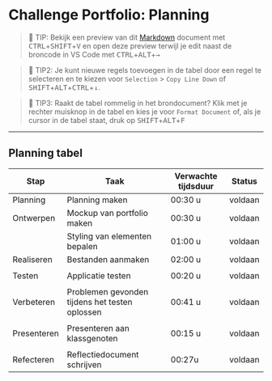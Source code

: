 # Challenge Portfolio: Planning

> :rocket: TIP: Bekijk een preview van dit [Markdown](https://guides.github.com/features/mastering-markdown/) document met <kbd>CTRL</kbd>+<kbd>SHIFT</kbd>+<kbd>V</kbd> en open deze preview terwijl je edit naast de broncode in VS Code met <kbd>CTRL</kbd>+<kbd>ALT</kbd>+<kbd>→</kbd>

> :rocket: TIP2: Je kunt nieuwe regels toevoegen in de tabel door een regel te selecteren en te kiezen voor `Selection` > `Copy Line Down` of <kbd>SHIFT</kbd>+<kbd>ALT</kbd>+<kbd>CTRL</kbd>+<kbd>↓</kbd>. 

> :rocket: TIP3: Raakt de tabel rommelig in het brondocument? Klik met je rechter muisknop in de tabel en kies je voor `Format Document` of, als je cursor in de tabel staat, druk op <kbd>SHIFT</kbd>+<kbd>ALT</kbd>+<kbd>F</kbd>

----

## Planning tabel

| Stap        | Taak                                           | Verwachte tijdsduur | Status |
| ----------- | ---------------------------------------------- | ------------------- | ------ |
| Planning    | Planning maken                                 | 00:30 u             | voldaan|
| Ontwerpen   | Mockup van portfolio maken                     | 00:30 u             | voldaan|
|             | Styling van elementen bepalen                  | 01:00 u             | voldaan|
| Realiseren  | Bestanden aanmaken                             | 02:00 u             | voldaan|
|             |                                                |                     |        |
| Testen      | Applicatie testen                              | 00:20 u             | voldaan|
|             |                                                |                     |        |
| Verbeteren  | Problemen gevonden tijdens het testen oplossen | 00:41 u             | voldaan|
|             |                                                |                     |        |
| Presenteren | Presenteren aan klassgenoten                   | 00:15 u             | voldaan|
|             |                                                |                     |        |
| Refecteren  | Reflectiedocument schrijven                    | 00:27u              | voldaan|
